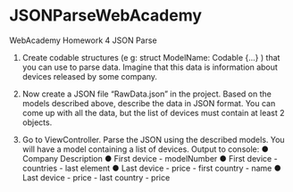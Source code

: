 # JSONParseWebAcademy

WebAcademy Homework 4 JSON Parse

1. Create codable structures (e g: struct ModelName: Codable {...} ) that you can use to parse data. Imagine that this data is information about devices released by some company.

2. Now create a JSON file “RawData.json” in the project. Based on the models described above, describe the data in JSON format. You can come up with all the data, but the list of devices must contain at least 2 objects.

3. Go to ViewController. Parse the JSON using the described models. You will have a model containing a list of devices. Output to console:
● Company Description
● First device - modelNumber
● First device - countries - last element
● Last device - price - first country - name
● Last device - price - last country - price
